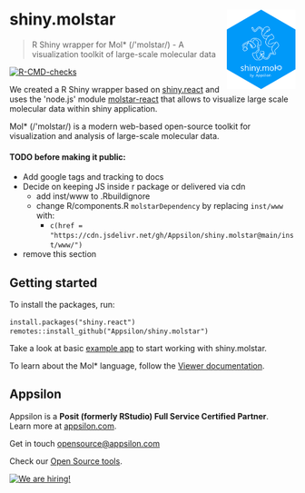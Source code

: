 # shiny.molstar <a href="https://appsilon.github.io/shiny.molstar/"><img src="man/figures/logo.svg" align="right" alt="data.validator logo" style="height: 140px;"></a>

> R Shiny wrapper for Mol* (/'molstar/) - A visualization toolkit of large-scale molecular data

<!-- badges: start -->
[![R-CMD-checks](https://github.com/Appsilon/shiny.molstar/actions/workflows/r-cmd-check.yml/badge.svg)](https://github.com/Appsilon/shiny.molstar/actions/workflows/r-cmd-check.yml)
<!-- badges: end -->

We created a R Shiny wrapper based on [shiny.react](https://appsilon.github.io/shiny.react/) and uses the 'node.js' module [molstar-react](https://www.npmjs.com/package/molstar-react) that allows to visualize large scale molecular data within shiny application.

Mol* (/'molstar/) is a modern web-based open-source toolkit for visualization and analysis of large-scale molecular data.

#### TODO before making it public:

* Add google tags and tracking to docs
* Decide on keeping JS inside r package or delivered via cdn
    * add inst/www to .Rbuildignore
    * change R/components.R  `molstarDependency` by replacing `inst/www` with:
        * `c(href = "https://cdn.jsdelivr.net/gh/Appsilon/shiny.molstar@main/inst/www/")`
* remove this section

## Getting started

To install the packages, run:

```{R}
install.packages("shiny.react")
remotes::install_github("Appsilon/shiny.molstar")
```

Take a look at basic [example app](https://github.com/Appsilon/shiny.molstar/blob/main/inst/examples/Minimal.R) to start working with shiny.molstar.

To learn about the Mol* language, follow the [Viewer documentation](https://molstar.org/viewer-docs/).

## Appsilon

<img src="https://avatars0.githubusercontent.com/u/6096772" align="right" alt="" width="6%" />

Appsilon is a **Posit (formerly RStudio) Full Service Certified Partner**.<br/>
Learn more
at [appsilon.com](https://appsilon.com).

Get in touch [opensource@appsilon.com](mailto:opensource@appsilon.com)

Check our [Open Source tools](https://shiny.tools).

<a href = "https://appsilon.com/careers/" target="_blank"><img src="http://d2v95fjda94ghc.cloudfront.net/hiring.png" alt="We are hiring!"/></a>
